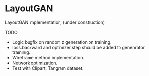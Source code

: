 # LayoutGAN
LayoutGAN implementation, (under construction)
<br><br>
TODO <br>
- Logic bugfix on random z generation on training. <br>
- loss.backward and optimizer.step should be added to genenrator traininig.
- Wireframe method implementation. <br>
- Network optimization. <br>
- Test with Clipart, Tangram dataset.<br>
